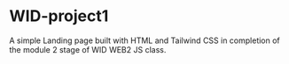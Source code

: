 # WID-project1
A simple Landing page built with HTML and Tailwind CSS in completion of the module 2 stage of WID WEB2 JS class.

